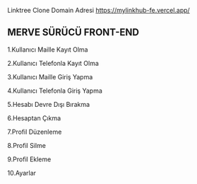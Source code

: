 Linktree Clone Domain Adresi https://mylinkhub-fe.vercel.app/

MERVE SÜRÜCÜ FRONT-END 
---

1.Kullanıcı Maille Kayıt Olma

2.Kullanıcı Telefonla Kayıt Olma

3.Kullanıcı Maille Giriş Yapma

4.Kullanıcı Telefonla Giriş Yapma

5.Hesabı Devre Dışı  Bırakma

6.Hesaptan Çıkma

7.Profil Düzenleme

8.Profil  Silme

9.Profil Ekleme

10.Ayarlar

